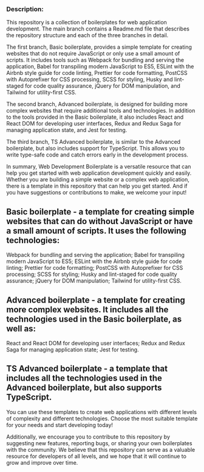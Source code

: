 ### Description:

This repository is a collection of boilerplates for web application development. The main branch contains a Readme.md file that describes the repository structure and each of the three branches in detail.

The first branch, Basic boilerplate, provides a simple template for creating websites that do not require JavaScript or only use a small amount of scripts. It includes tools such as Webpack for bundling and serving the application, Babel for transpiling modern JavaScript to ES5, ESLint with the Airbnb style guide for code linting, Prettier for code formatting, PostCSS with Autoprefixer for CSS processing, SCSS for styling, Husky and lint-staged for code quality assurance, jQuery for DOM manipulation, and Tailwind for utility-first CSS.

The second branch, Advanced boilerplate, is designed for building more complex websites that require additional tools and technologies. In addition to the tools provided in the Basic boilerplate, it also includes React and React DOM for developing user interfaces, Redux and Redux Saga for managing application state, and Jest for testing.

The third branch, TS Advanced boilerplate, is similar to the Advanced boilerplate, but also includes support for TypeScript. This allows you to write type-safe code and catch errors early in the development process.

In summary, Web Development Boilerplate is a versatile resource that can help you get started with web application development quickly and easily. Whether you are building a simple website or a complex web application, there is a template in this repository that can help you get started. And if you have suggestions or contributions to make, we welcome your input!

## Basic boilerplate - a template for creating simple websites that can do without JavaScript or have a small amount of scripts. It uses the following technologies:
Webpack for bundling and serving the application;
Babel for transpiling modern JavaScript to ES5;
ESLint with the Airbnb style guide for code linting;
Prettier for code formatting;
PostCSS with Autoprefixer for CSS processing;
SCSS for styling;
Husky and lint-staged for code quality assurance;
jQuery for DOM manipulation;
Tailwind for utility-first CSS.
## Advanced boilerplate - a template for creating more complex websites. It includes all the technologies used in the Basic boilerplate, as well as:
React and React DOM for developing user interfaces;
Redux and Redux Saga for managing application state;
Jest for testing.
## TS Advanced boilerplate - a template that includes all the technologies used in the Advanced boilerplate, but also supports TypeScript.
You can use these templates to create web applications with different levels of complexity and different technologies. Choose the most suitable template for your needs and start developing today!

Additionally, we encourage you to contribute to this repository by suggesting new features, reporting bugs, or sharing your own boilerplates with the community. We believe that this repository can serve as a valuable resource for developers of all levels, and we hope that it will continue to grow and improve over time.
